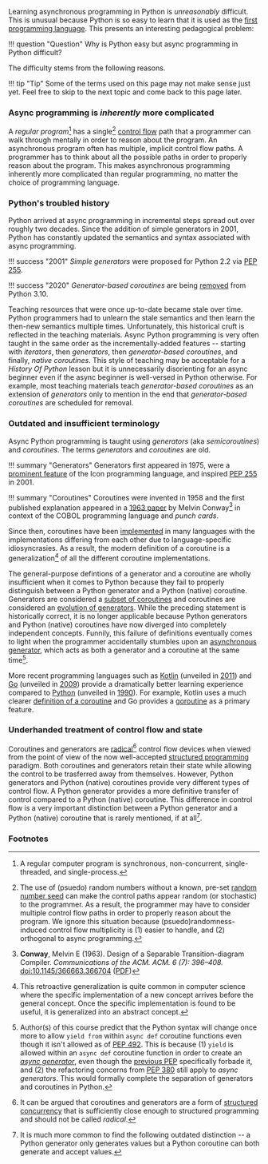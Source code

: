 Learning asynchronous programming in Python is *unreasonably* difficult.
This is unusual because Python is so easy to learn that it is used as the
[first programming language](https://www.coursera.org/learn/learn-to-program?).
This presents an interesting pedagogical problem:

!!! question "Question"
    Why is Python easy but async programming in Python difficult?

The difficulty stems from the following reasons.

!!! tip "Tip"
    Some of the terms used on this page may not make sense just yet. Feel free to skip to the next
    topic and come back to this page later.

### Async programming is *inherently* more complicated
A *regular program*[^1] has a single[^2]
[control flow](https://en.wikipedia.org/wiki/Control_flow) path that a programmer
can walk through mentally in order to reason about the program.
An asynchronous program often has multiple,
implicit control flow paths. A programmer has to think about all the possible paths in
order to properly reason about the program. This makes asynchronous programming inherently more
complicated than regular programming, no matter the choice of programming language.

### Python's troubled history
Python arrived at async programming in incremental steps spread out over roughly two decades.
Since the addition of simple generators in 2001, Python has constantly updated the semantics and
syntax associated with async programming.

!!! success "2001"
    *Simple generators* were proposed for Python 2.2 via [PEP 255](https://www.python.org/dev/peps/pep-0255/).

!!! success "2020"
    *Generator-based coroutines* are being
    [removed](https://docs.python.org/3.10/library/asyncio-task.html#generator-based-coroutines)
    from Python 3.10.

Teaching resources that were once up-to-date became stale over time. Python
programmers had to unlearn the stale semantics and then learn the then-new semantics multiple
times. Unfortunately, this historical cruft is reflected in the teaching materials.
Async Python programming is very often taught in the same order as the incrementally-added
features -- starting with *iterators*, then *generators*, then *generator-based coroutines*,
and finally, *native coroutines*. This style of teaching may be acceptable for a
*History Of Python* lesson but it is unnecessarily disorienting for an async beginner even if
the async beginner is well-versed in Python otherwise.
For example, most teaching materials teach *generator-based coroutines* as an extension of
*generators* only to mention in the end that *generator-based coroutines* are scheduled for
removal.

### Outdated and insufficient terminology
Async Python programming is taught using *generators* (aka *semicoroutines*) and
*coroutines*. The terms *generators* and *coroutines* are old.

!!! summary "Generators"
    Generators first appeared in 1975, were a
    [prominent feature](https://en.wikipedia.org/wiki/Generator_(computer_programming)#Timeline)
    of the Icon programming language, and inspired
    [PEP 255](https://www.python.org/dev/peps/pep-0255/#motivation) in 2001.

!!! summary "Coroutines"
    Coroutines were invented in 1958 and the first published explanation appeared in a
    [1963 paper](https://en.wikipedia.org/wiki/Coroutine) by Melvin Conway[^3] in context of the
    COBOL programming language and *punch cards*.

Since then, coroutines have been
[implemented](https://en.wikipedia.org/wiki/Coroutine#Implementations) in many languages with
the implementations differing from each other due to language-specific idiosyncrasies.
As a result, the modern definition of a coroutine is a generalization[^4] of all the different
coroutine implementations.

The general-purpose defintions of a generator and a coroutine are wholly insufficient
when it comes to Python because they fail to
properly distinguish between a Python generator and a Python (native) coroutine.
Generators are considered a [subset of coroutines](https://en.wikipedia.org/wiki/Coroutine#Comparison_with_generators) and coroutines are considered an
[evolution of generators](https://www.python.org/dev/peps/pep-0342/#introduction).
While the preceding statement is historically correct, it is no longer applicable because
Python generators and Python (native) coroutines have now diverged into completely
independent concepts.
Funnily, this failure of definitions eventually comes to light when the programmer
accidentally stumbles upon an [asynchronous generator](https://bugs.python.org/issue27243),
which acts as both a generator and a coroutine at the same time[^5].

More recent programming languages such as [Kotlin](https://kotlinlang.org/) (unveiled in
[2011](https://en.wikipedia.org/wiki/Kotlin_(programming_language))) and
[Go](https://golang.org/) (unveiled in
[2009](https://en.wikipedia.org/wiki/Go_(programming_language))) provide a dramatically
better learning experience compared to [Python](https://www.python.org/) (unveiled in
[1990](https://en.wikipedia.org/wiki/Python_(programming_language))).
For example, Kotlin uses a much clearer
[definition of a coroutine](https://github.com/Kotlin/KEEP/blob/master/proposals/coroutines.md#terminology)
and Go provides a [goroutine](https://gobyexample.com/goroutines) as a primary feature.

### Underhanded treatment of control flow and state
Coroutines and generators are [radical](https://en.wikipedia.org/wiki/Goto#Coroutines)[^6] control
flow devices when viewed from the point of view of the now well-accepted
[structured programming](https://en.wikipedia.org/wiki/Structured_programming) paradigm.
Both coroutines and generators retain their state while allowing the control to be trasferred away
from themselves. However, Python generators and Python (native) coroutines provide very different
types of control flow. A Python generator provides a more definitive transfer of control
compared to a Python (native) coroutine. This difference in control flow is a very
important distinction between a Python generator and a Python (native) coroutine that is rarely
mentioned, if at all[^7].


### Footnotes
[^1]:
    A regular computer program is synchronous, non-concurrent, single-threaded, and single-process.
[^2]:
    The use of (psuedo) random numbers without a known, pre-set
    [random number seed](https://en.wikipedia.org/wiki/Random_seed) can make the control paths
    appear random (or stochastic) to the programmer. As a result, the programmer may have to
    consider multiple control flow paths in order to properly reason about the program.
    We ignore this situation because (psuedo)randomness-induced control
    flow multiplicity is (1) easier to handle, and (2) orthogonal to async programming.
[^3]:
    **Conway**, Melvin E (1963). Design of a Separable Transition-diagram Compiler.
    *Communications of the ACM. ACM. 6 (7): 396–408.*
    [doi:10.1145/366663.366704](https://doi.org/10.1145%2F366663.366704)
    ([PDF](http://melconway.com/Home/pdf/compiler.pdf))
[^4]:
    This retroactive generalization is quite common in computer science where the specific
    implementation of a new concept arrives before the general concept. Once the specific
    implementation is found to be useful, it is generalized into an abstract concept.
[^5]:
    Author(s) of this course predict that the Python syntax will change once more to
    allow `yield from` within `async def` coroutine functions even though it isn't allowed as of
    [PEP 492](https://www.python.org/dev/peps/pep-0492/#new-coroutine-declaration-syntax). This is
    because (1) `yield` is allowed within an `async def` coroutine function
    in order to create an [*async generator*](https://www.python.org/dev/peps/pep-0525/), even
    though the [previous PEP](https://www.python.org/dev/peps/pep-0492/#new-coroutine-declaration-syntax)
    specifically forbade it, and (2) the refactoring concerns from
    [PEP 380](https://www.python.org/dev/peps/pep-0380/#motivation) still apply to
    *async generators*. This would formally complete the separation of generators and
    coroutines in Python.
[^6]:
    It can be argued that coroutines and generators are a form of
    [structured concurrency](https://en.wikipedia.org/wiki/Structured_concurrency) that is
    sufficiently close enough to structured programming and should not be called *radical*.
[^7]:
    It is much more common to find the following outdated distinction -- a Python generator
    only generates values but a Python coroutine can both generate and accept values.
